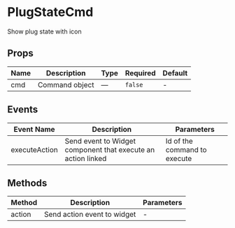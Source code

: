 # PlugStateCmd

Show plug state with icon

## Props

<!-- @vuese:PlugStateCmd:props:start -->
|Name|Description|Type|Required|Default|
|---|---|---|---|---|
|cmd|Command object|—|`false`|-|

<!-- @vuese:PlugStateCmd:props:end -->


## Events

<!-- @vuese:PlugStateCmd:events:start -->
|Event Name|Description|Parameters|
|---|---|---|
|executeAction|Send event to Widget component that execute an action linked|Id of the command to execute|

<!-- @vuese:PlugStateCmd:events:end -->


## Methods

<!-- @vuese:PlugStateCmd:methods:start -->
|Method|Description|Parameters|
|---|---|---|
|action|Send action event to widget|-|

<!-- @vuese:PlugStateCmd:methods:end -->


